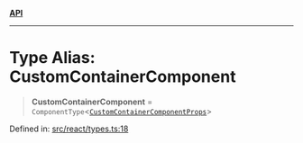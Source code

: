 [**API**](../../API.md)

***

# Type Alias: CustomContainerComponent

> **CustomContainerComponent** = `ComponentType`\<[`CustomContainerComponentProps`](../interfaces/CustomContainerComponentProps.md)\>

Defined in: [src/react/types.ts:18](https://github.com/inokawa/virtua/blob/a4dc37ae2c2c92c0fc6479150a2364bca543b622/src/react/types.ts#L18)
